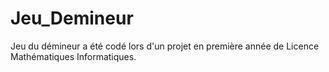 # Jeu_Demineur
Jeu du démineur a été codé lors d'un projet en première année de Licence Mathématiques Informatiques.
